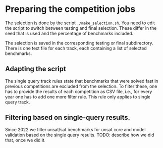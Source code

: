 # Preparing the competition jobs

The selection is done by the script `./make_selection.sh`.
You need to edit the script to switch between testing and final
selection.  These differ in the seed that is used and the percentage
of benchmarks included.

The selection is saved in the corresponding testing or final 
subdirectory.  There is one text file for each track, each containing
a list of selected benchmarks.

## Adapting the script

The single query track rules state that benchmarks that were solved
fast in previous competitions are excluded from the selection.  To
filter these, one has to provide the results of each competition as
CSV file, i.e., for every year one has to add one more filter rule.
This rule only applies to single query track.

## Filtering based on single-query results.

Since 2022 we filter unsat/sat benchmarks for unsat core and model
validation based on the single query results.  TODO: describe how
we did that, once we did it.
